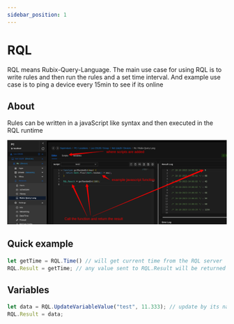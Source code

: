 ```yaml
---
sidebar_position: 1
---
```


# RQL
RQL means Rubix-Query-Language. The main use case for using RQL is to write rules and then run the rules and a set time interval. And example use case is to ping a device every 15min to see if its online

## About
Rules can be written in a javaScript like syntax and then executed in the RQL runtime

![rql.png](img/rql.png)


## Quick example

```js
let getTime = RQL.Time() // will get current time from the RQL server
RQL.Result = getTime; // any value sent to RQL.Result will be returned to view in the editor and also stored as logs
```


## Variables 

```js
let data = RQL.UpdateVariableValue("test", 11.333); // update by its name or uuid
RQL.Result = data;
```

